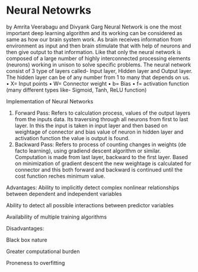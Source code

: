 # Neural Netowrks
by Amrita Veerabagu and Divyank Garg
Neural Network is one the most important deep learning algorithm and its working can be considered as same as how our brain system work. As brain receives information from environment as input and then brain stimulate that with help of neurons and then give output to that information. Like that only the neural network is composed of a large number of highly interconnected processing elements (neurons) working in unison to solve specific problems. The neural network consist of 3 type of layers called- Input layer, Hidden layer and Output layer. The hidden layer can be of any number from 1 to many that depends on us.
•	X= Input points
•	W= Connector weight
•	b= Bias
•	f= activation function (many different types like- Sigmoid, Tanh, ReLU function)

Implementation of Neural Networks
1) Forward Pass: Refers to calculation process, values of the output layers from the inputs data. Its traversing through all neurons from first to last layer. In this the input is taken in input layer and then based on weightage of connector and bias value of neuron in hidden layer and activation function the value is output is found.
2) Backward Pass: Refers to process of counting changes in weights (de facto learning), using gradiend descent algorithm or similar. Computation is made from last layer, backward to the first layer. Based on minimization of gradient descent the new weightage is calculated for connector and this both forward and backward is continued until the cost function reches minimum value.

Advantages:
Ability to implicitly detect complex nonlinear relationships between dependent and independent variables

Ability to detect all possible interactions between predictor variables

Availability of multiple training algorithms

Disadvantages:

Black box nature

Greater computational burden

Proneness to overfitting
